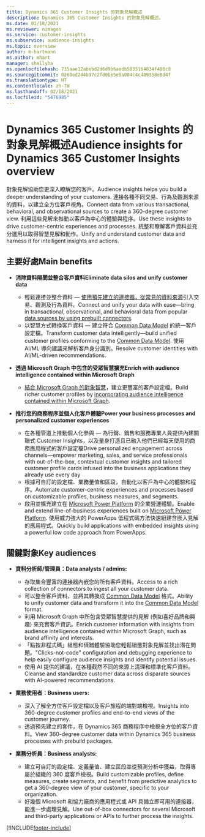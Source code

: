 ```yaml
---
title: Dynamics 365 Customer Insights 的對象見解概述
description: Dynamics 365 Customer Insights 的對象見解概述。
ms.date: 01/18/2021
ms.reviewer: nimagen
ms.service: customer-insights
ms.subservice: audience-insights
ms.topic: overview
author: m-hartmann
ms.author: mhart
manager: shellyha
ms.openlocfilehash: 735aae12abebd2d6d9b6aedb5835164834f480c0
ms.sourcegitcommit: 0260ed244b97c2fd0be5e9a084c4c489358e8d4f
ms.translationtype: HT
ms.contentlocale: zh-TW
ms.lasthandoff: 02/18/2021
ms.locfileid: "5476985"
---
```

# <a name="audience-insights-for-dynamics-365-customer-insights-overview"></a><span data-ttu-id="8b8b0-103">Dynamics 365 Customer Insights 的對象見解概述</span><span class="sxs-lookup"><span data-stu-id="8b8b0-103">Audience insights for Dynamics 365 Customer Insights overview</span></span>

<span data-ttu-id="8b8b0-104">對象見解協助您更深入瞭解您的客戶。</span><span class="sxs-lookup"><span data-stu-id="8b8b0-104">Audience insights helps you build a deeper understanding of your customers.</span></span> <span data-ttu-id="8b8b0-105">連接各種不同交易、行為及觀測來源的資料，以建立全方位客戶視角。</span><span class="sxs-lookup"><span data-stu-id="8b8b0-105">Connect data from various transactional, behavioral, and observational sources to create a 360-degree customer view.</span></span> <span data-ttu-id="8b8b0-106">利用這些見解來推動以客戶為中心的體驗與程序。</span><span class="sxs-lookup"><span data-stu-id="8b8b0-106">Use these insights to drive customer-centric experiences and processes.</span></span> <span data-ttu-id="8b8b0-107">統整和瞭解客戶資料並充分運用以取得智慧見解和動作。</span><span class="sxs-lookup"><span data-stu-id="8b8b0-107">Unify and understand customer data and harness it for intelligent insights and actions.</span></span>

## <a name="main-benefits"></a><span data-ttu-id="8b8b0-108">主要好處</span><span class="sxs-lookup"><span data-stu-id="8b8b0-108">Main benefits</span></span> 

- <span data-ttu-id="8b8b0-109">**消除資料隔閡並整合客戶資料**</span><span class="sxs-lookup"><span data-stu-id="8b8b0-109">**Eliminate data silos and unify customer data**</span></span>

  - <span data-ttu-id="8b8b0-110">輕鬆連接並整合資料 — [使用預先建立的連接器，從常見的資料來源](data-sources.md)引入交易、觀測及行為資料。</span><span class="sxs-lookup"><span data-stu-id="8b8b0-110">Connect and unify your data with ease—bring in transactional, observational, and behavioral data from popular [data sources by using prebuilt connectors](data-sources.md).</span></span>
  - <span data-ttu-id="8b8b0-111">以智慧方式轉換客戶資料 — 建立符合 [Common Data Model](https://docs.microsoft.com/common-data-model/) 的統一客戶設定檔。</span><span class="sxs-lookup"><span data-stu-id="8b8b0-111">Transform customer data intelligently—build unified customer profiles conforming to the [Common Data Model](https://docs.microsoft.com/common-data-model/).</span></span> <span data-ttu-id="8b8b0-112">使用 AI/ML 導向建議來解析客戶身分識別。</span><span class="sxs-lookup"><span data-stu-id="8b8b0-112">Resolve customer identities with AI/ML-driven recommendations.</span></span>

- <span data-ttu-id="8b8b0-113">**透過 Microsoft Graph 中包含的受眾智慧擴充**</span><span class="sxs-lookup"><span data-stu-id="8b8b0-113">**Enrich with audience intelligence contained within Microsoft Graph**</span></span>

  - <span data-ttu-id="8b8b0-114">[結合 Microsoft Graph 的對象智慧](enrichment-microsoft-graph.md)，建立更豐富的客戶設定檔。</span><span class="sxs-lookup"><span data-stu-id="8b8b0-114">Build richer customer profiles by [incorporating audience intelligence contained within Microsoft Graph](enrichment-microsoft-graph.md).</span></span>  

- <span data-ttu-id="8b8b0-115">**推行您的商務程序並個人化客戶體驗**</span><span class="sxs-lookup"><span data-stu-id="8b8b0-115">**Power your business processes and personalized customer experiences**</span></span>

  - <span data-ttu-id="8b8b0-116">在各種管道上推動個人化參與 — 為行銷、銷售和服務專業人員提供內建關聯式 Customer Insights，以及量身打造且已融入他們已經每天使用的商務應用程式的客戶設定檔</span><span class="sxs-lookup"><span data-stu-id="8b8b0-116">Drive personalized engagement across channels—empower marketing, sales, and service professionals with out-of-the-box, contextual customer insights and tailored customer profile cards infused into the business applications they already use every day</span></span>
  - <span data-ttu-id="8b8b0-117">根據可自訂的設定檔、業務量值和區段，自動化以客戶為中心的體驗和程序。</span><span class="sxs-lookup"><span data-stu-id="8b8b0-117">Automate customer-centric experiences and processes based on customizable profiles, business measures, and segments.</span></span>
  - <span data-ttu-id="8b8b0-118">啟用並擴充建立在 [Microsoft Power Platform](https://powerplatform.microsoft.com/) 的企業營運體驗。</span><span class="sxs-lookup"><span data-stu-id="8b8b0-118">Enable and extend line-of-business experiences built on [Microsoft Power Platform](https://powerplatform.microsoft.com/).</span></span> <span data-ttu-id="8b8b0-119">使用威力強大的 PowerApps 低程式碼方法快速組建含嵌入見解的應用程式。</span><span class="sxs-lookup"><span data-stu-id="8b8b0-119">Quickly build applications with embedded insights using a powerful low code approach from PowerApps.</span></span>  

## <a name="key-audiences"></a><span data-ttu-id="8b8b0-120">關鍵對象</span><span class="sxs-lookup"><span data-stu-id="8b8b0-120">Key audiences</span></span>

- <span data-ttu-id="8b8b0-121">**資料分析師/管理員：**</span><span class="sxs-lookup"><span data-stu-id="8b8b0-121">**Data analysts / admins:**</span></span>

  - <span data-ttu-id="8b8b0-122">存取集合豐富的連接器內嵌您的所有客戶資料。</span><span class="sxs-lookup"><span data-stu-id="8b8b0-122">Access to a rich collection of connectors to ingest all your customer data.</span></span>
  - <span data-ttu-id="8b8b0-123">可以整合客戶資料，並將其轉換成 [Common Data Model](https://docs.microsoft.com/common-data-model/) 格式。</span><span class="sxs-lookup"><span data-stu-id="8b8b0-123">Ability to unify customer data and transform it into the [Common Data Model](https://docs.microsoft.com/common-data-model/) format.</span></span>
  - <span data-ttu-id="8b8b0-124">利用 Microsoft Graph 中所包含受眾智慧提供的見解 (例如喜好品牌和興趣) 來充實客戶資訊。</span><span class="sxs-lookup"><span data-stu-id="8b8b0-124">Enrich customer information with insights from audience intelligence contained within Microsoft Graph, such as brand affinity and interests.</span></span>
  - <span data-ttu-id="8b8b0-125">「點按非程式碼」組態和偵錯體驗協助您輕鬆組態對象見解並找出潛在問題。</span><span class="sxs-lookup"><span data-stu-id="8b8b0-125">"Clicks-not-code" configuration and debugging experience to help easily configure audience insights and identify potential issues.</span></span>
  - <span data-ttu-id="8b8b0-126">使用 AI 提供的建議，在各種截然不同的來源上清理和標準化客戶資料。</span><span class="sxs-lookup"><span data-stu-id="8b8b0-126">Cleanse and standardize customer data across disparate sources with AI-powered recommendations.</span></span>  

- <span data-ttu-id="8b8b0-127">**業務使用者：**</span><span class="sxs-lookup"><span data-stu-id="8b8b0-127">**Business users:**</span></span>

  - <span data-ttu-id="8b8b0-128">深入了解全方位客戶設定檔以及客戶旅程的端對端檢視。</span><span class="sxs-lookup"><span data-stu-id="8b8b0-128">Insights into 360-degree customer profiles and end-to-end views of the customer journey.</span></span>
  - <span data-ttu-id="8b8b0-129">透過預先建立的套件，在 Dynamics 365 商務程序中檢視全方位的客戶資料。</span><span class="sxs-lookup"><span data-stu-id="8b8b0-129">View 360-degree customer data within Dynamics 365 business processes with prebuild packages.</span></span>

- <span data-ttu-id="8b8b0-130">**業務分析員：**</span><span class="sxs-lookup"><span data-stu-id="8b8b0-130">**Business analysts:**</span></span>

  - <span data-ttu-id="8b8b0-131">建立可自訂的設定檔、定義量值、建立區段並從預測分析中獲益，取得專屬於組織的 360 度客戶檢視。</span><span class="sxs-lookup"><span data-stu-id="8b8b0-131">Build customizable profiles, define measures, create segments, and benefit from predictive analytics to get a 360-degree view of your customer, specific to your organization.</span></span>  
  - <span data-ttu-id="8b8b0-132">好幾個 Microsoft 和協力廠商的應用程式或 API 具備立即可用的連接器，能進一步處理見解。</span><span class="sxs-lookup"><span data-stu-id="8b8b0-132">Use out-of-box connectors for several Microsoft and third-party applications or APIs to further process the insights.</span></span>


[!INCLUDE[footer-include](../includes/footer-banner.md)]